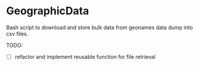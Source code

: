 # GeographicData
Bash script to download and store bulk data from geonames data dump into csv files.

TODO:
- [ ] refactor and implement reusable function for file retrieval
